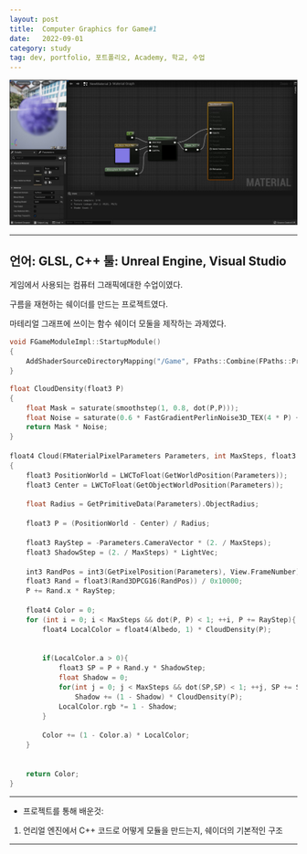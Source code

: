 ```yaml
---
layout: post
title:  Computer Graphics for Game#1
date:   2022-09-01
category: study
tag: dev, portfolio, 포트폴리오, Academy, 학교, 수업
---
```



![Alt text](../../assets/img/study/MaterialGraph.jpg)

---
언어: GLSL, C++
툴: Unreal Engine, Visual Studio
---

게임에서 사용되는 컴퓨터 그래픽에대한 수업이였다.

구름을 재현하는 쉐이더를 만드는 프로젝트였다.

마테리얼 그래프에 쓰이는 함수 쉐이더 모둘을 제작하는 과제였다.

```cpp
void FGameModuleImpl::StartupModule()
{
	AddShaderSourceDirectoryMapping("/Game", FPaths::Combine(FPaths::ProjectDir(), TEXT("Shaders")));
}
```

```cpp
float CloudDensity(float3 P)
{
	float Mask = saturate(smoothstep(1, 0.8, dot(P,P)));
	float Noise = saturate(0.6 * FastGradientPerlinNoise3D_TEX(4 * P) + 0.4);
	return Mask * Noise;
}

float4 Cloud(FMaterialPixelParameters Parameters, int MaxSteps, float3 Albedo, float3 LightVec)
{
	float3 PositionWorld = LWCToFloat(GetWorldPosition(Parameters));
	float3 Center = LWCToFloat(GetObjectWorldPosition(Parameters));

	float Radius = GetPrimitiveData(Parameters).ObjectRadius;

	float3 P = (PositionWorld - Center) / Radius;

	float3 RayStep = -Parameters.CameraVector * (2. / MaxSteps);
	float3 ShadowStep = (2. / MaxSteps) * LightVec;

	int3 RandPos = int3(GetPixelPosition(Parameters), View.FrameNumber);
	float3 Rand = float3(Rand3DPCG16(RandPos)) / 0x10000;
	P += Rand.x * RayStep;

	float4 Color = 0;
	for (int i = 0; i < MaxSteps && dot(P, P) < 1; ++i, P += RayStep){
		float4 LocalColor = float4(Albedo, 1) * CloudDensity(P);
	

		if(LocalColor.a > 0){
			float3 SP = P + Rand.y * ShadowStep;
			float Shadow = 0;
			for(int j = 0; j < MaxSteps && dot(SP,SP) < 1; ++j, SP += ShadowStep)
				Shadow += (1 - Shadow) * CloudDensity(P);
			LocalColor.rgb *= 1 - Shadow;
		}

		Color += (1 - Color.a) * LocalColor;
	}


	return Color;
}
```


---

- 프로젝트를 통해 배운것: 
 1. 언리얼 엔진에서 C++ 코드로 어떻게 모듈을 만드는지, 쉐이더의 기본적인 구조

---